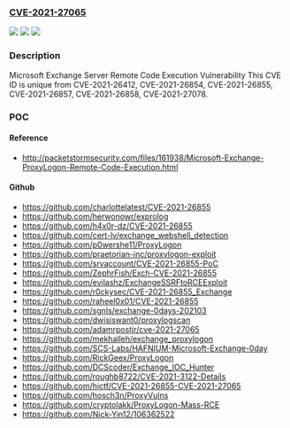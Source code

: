 ### [CVE-2021-27065](https://cve.mitre.org/cgi-bin/cvename.cgi?name=CVE-2021-27065)
![](https://img.shields.io/static/v1?label=Product&message=Microsoft%20Exchange%20Server%202019%20Cumulative%20Update%208&color=blue)
![](https://img.shields.io/static/v1?label=Version&message=n%2Fa&color=blue)
![](https://img.shields.io/static/v1?label=Vulnerability&message=Remote%20Code%20Execution&color=brighgreen)

### Description

Microsoft Exchange Server Remote Code Execution Vulnerability This CVE ID is unique from CVE-2021-26412, CVE-2021-26854, CVE-2021-26855, CVE-2021-26857, CVE-2021-26858, CVE-2021-27078.

### POC

#### Reference
- http://packetstormsecurity.com/files/161938/Microsoft-Exchange-ProxyLogon-Remote-Code-Execution.html

#### Github
- https://github.com/charlottelatest/CVE-2021-26855
- https://github.com/herwonowr/exprolog
- https://github.com/h4x0r-dz/CVE-2021-26855
- https://github.com/cert-lv/exchange_webshell_detection
- https://github.com/p0wershe11/ProxyLogon
- https://github.com/praetorian-inc/proxylogon-exploit
- https://github.com/srvaccount/CVE-2021-26855-PoC
- https://github.com/ZephrFish/Exch-CVE-2021-26855
- https://github.com/evilashz/ExchangeSSRFtoRCEExploit
- https://github.com/r0ckysec/CVE-2021-26855_Exchange
- https://github.com/raheel0x01/CVE-2021-26855
- https://github.com/sgnls/exchange-0days-202103
- https://github.com/dwisiswant0/proxylogscan
- https://github.com/adamrpostjr/cve-2021-27065
- https://github.com/mekhalleh/exchange_proxylogon
- https://github.com/SCS-Labs/HAFNIUM-Microsoft-Exchange-0day
- https://github.com/RickGeex/ProxyLogon
- https://github.com/DCScoder/Exchange_IOC_Hunter
- https://github.com/roughb8722/CVE-2021-3122-Details
- https://github.com/hictf/CVE-2021-26855-CVE-2021-27065
- https://github.com/hosch3n/ProxyVulns
- https://github.com/cryptolakk/ProxyLogon-Mass-RCE
- https://github.com/Nick-Yin12/106362522

